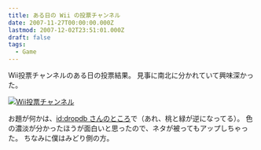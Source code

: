 ```yaml
---
title: ある日の Wii の投票チャンネル
date: 2007-11-27T00:00:00.000Z
lastmod: 2007-12-02T23:51:01.000Z
draft: false
tags:
  - Game
---
```


Wii投票チャンネルのある日の投票結果。 見事に南北に分かれていて興味深かった。

[![Wii投票チャンネル](https://farm3.staticflickr.com/2341/2066140684_81b8c37e54.jpg "Wii投票チャンネル")](http://www.flickr.com/photos/machu/2066140684/)

お題が何かは、[id:dropdb さんのところ](http://d.hatena.ne.jp/dropdb/20071126/1196049141)で（あれ、桃と緑が逆になってる）。 色の濃淡が分かったほうが面白いと思ったので、ネタが被ってもアップしちゃった。 ちなみに僕はみどり側の方。
